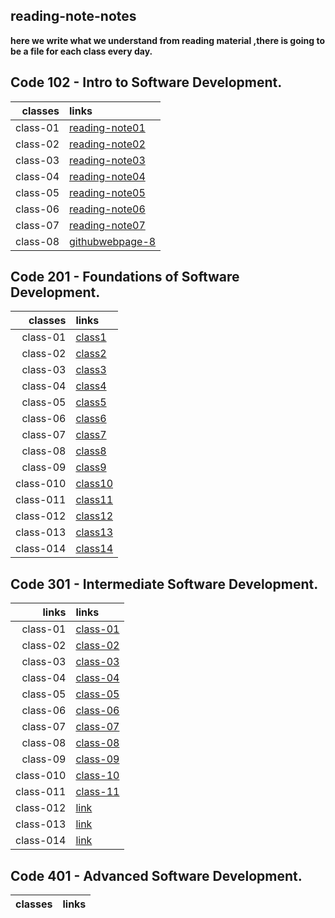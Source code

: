  ## reading-note-notes

**here we write what we understand from reading material ,there is going to be a file for each class every day.**

## Code 102 - Intro to Software Development.

| classes                       |  links|
|------------------------:|:--------------------------------------------------------|
class-01|[reading-note01](https://mamoun-kamal-alshisani.github.io/read-notes/)|
class-02|[reading-note02](https://mamoun-kamal-alshisani.github.io/read-notes/read02)|
class-03|[reading-note03](https://mamoun-kamal-alshisani.github.io/read-notes/readme-03)|
class-04|[reading-note04](https://mamoun-kamal-alshisani.github.io/read-notes/read04)|
class-05|[reading-note05](https://mamoun-kamal-alshisani.github.io/read-notes/readme05)|
class-06|[reading-note06](https://mamoun-kamal-alshisani.github.io/read-notes/reading-note06)|
class-07|[reading-note07](https://mamoun-kamal-alshisani.github.io/read-notes/reading-note07)|
class-08|[githubwebpage-8](https://mamoun-kamal-alshisani.github.io/read-notes/githubwebpage)|

## Code 201 - Foundations of Software Development.

| classes               |  links|
|------------------------:|:--------------------------------------------------------|
class-01|[class1](https://mamoun-kamal-alshisani.github.io/code-201/read01)       |
class-02|[class2](https://mamoun-kamal-alshisani.github.io/code-201/class-02)     | 
class-03|[class3](https://mamoun-kamal-alshisani.github.io/code-201/reading-note-03)|
class-04|[class4](https://mamoun-kamal-alshisani.github.io/code-201/read-note-04)|
class-05|[class5](https://mamoun-kamal-alshisani.github.io/code-201/Read:05)|
class-06|[class6](https://mamoun-kamal-alshisani.github.io/code-201/Read-06)|
class-07|[class7](https://mamoun-kamal-alshisani.github.io/code-201/readme-07)|
class-08|[class8](https://mamoun-kamal-alshisani.github.io/code-201/Read-08)|
class-09|[class9](https://mamoun-kamal-alshisani.github.io/code-201/read-09)|
class-010|[class10](https://mamoun-kamal-alshisani.github.io/code-201/Read:-10)|
class-011|[class11](https://mamoun-kamal-alshisani.github.io/code-201/read-11)|
class-012|[class12](https://mamoun-kamal-alshisani.github.io/code-201/read-12)|
class-013|[class13](https://mamoun-kamal-alshisani.github.io/code-201/read-13)|
class-014|[class14](https://mamoun-kamal-alshisani.github.io/code-201/read-14)|

## Code 301 - Intermediate Software Development.

| links                   |  links|
|------------------------:|:--------------------------------------------------------|
class-01|[class-01](https://mamoun-kamal-alshisani.github.io/reading-note-301/class-01)|
class-02|[class-02](https://mamoun-kamal-alshisani.github.io/reading-note-301/class-02)|
class-03|[class-03](https://mamoun-kamal-alshisani.github.io/reading-note-301/class-03)|
class-04|[class-04](https://mamoun-kamal-alshisani.github.io/reading-note-301/class-04)|
class-05|[class-05](https://mamoun-kamal-alshisani.github.io/reading-note-301/class-05)|
class-06|[class-06](https://mamoun-kamal-alshisani.github.io/reading-note-301/class-06)|
class-07|[class-07](https://mamoun-kamal-alshisani.github.io/reading-note-301/class-07)|
class-08|[class-08](https://mamoun-kamal-alshisani.github.io/reading-note-301/class-08)|
class-09|[class-09](https://mamoun-kamal-alshisani.github.io/reading-note-301/class-09)|
class-010|[class-10](https://mamoun-kamal-alshisani.github.io/reading-note-301/class-10)|
class-011|[class-11](https://mamoun-kamal-alshisani.github.io/reading-note-301/class-11)|
class-012|[link]()|
class-013|[link]()|
class-014|[link]()|

## Code 401 - Advanced Software Development.

| classes                       |  links|
|------------------------|--------------------------------------------------------:|
